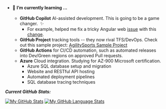 - 🌱 <b> I’m currently learning ...</b><br/><br/>
  - **GitHub Copilot** AI-assisted development. This is going to be a game changer. &nbsp;✨
    - For example, helped me fix a tricky Angular web [issue](https://github.com/smagara/AgilitySports_web/issues/1) with this [change](https://github.com/smagara/AgilitySports_web/pull/2/commits/fdec50fd43de72d22ffcbdc25f095e55dbbe14a8).<br/>
  - **GitHub Project** tracking tools -- they now rival TFS/DevOps.  Check out this sample project: [AgilitySports Sample Project](https://github.com/users/smagara/projects/3/views/1)<br/>
  - **GitHub Actions** for CI/CD automation, such as automated releases into Dev/Green regions on approved Pull requests.<br/>
  - **Azure** Cloud integration.  Studying for AZ-900 Microsoft certification.
    - Azure SQL database setup and migration
    - Website and RESTful API hosting
    - Automated deployment pipelines
    - SQL database tracing techniques

<b>*Current GitHub Stats:*</b>

[![My GitHub Stats](https://github-readme-stats.vercel.app/api/?username=smagara&count_private=true&theme=tokyonight&showicons=true)]()
[![My GitHub Language Stats](https://github-readme-stats.vercel.app/api/top-langs/?username=smagara&langs_count=5&theme=tokyonight)]()

<!--
**smagara/smagara** is a ✨ _special_ ✨ repository because its `README.md` (this file) appears on your GitHub profile.

Here are some ideas to get you started:

- 🔭 I’m currently working on ...
- 🌱 I’m currently learning ...
- 👯 I’m looking to collaborate on ...
- 🤔 I’m looking for help with ...
- 💬 Ask me about ...
- 📫 How to reach me: ...
- 😄 Pronouns: ...
- ⚡ Fun fact: ...
-->
